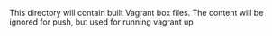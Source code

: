 This directory will contain built Vagrant box files.
The content will be ignored for push, but used for running vagrant up
